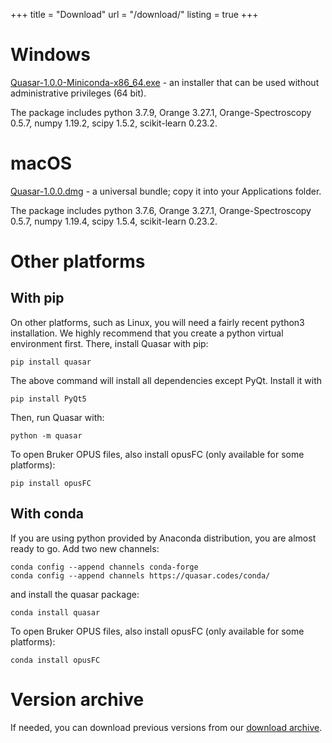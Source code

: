+++
title = "Download"
url = "/download/"
listing = true
+++

Windows
=======

[Quasar-1.0.0-Miniconda-x86_64.exe](https://download.biolab.si/download/files/quasar/Quasar-1.0.0-Miniconda-x86_64.exe) - an
installer that can be used without administrative privileges (64 bit).

The package includes python 3.7.9,
Orange 3.27.1, Orange-Spectroscopy 0.5.7, numpy 1.19.2,
scipy 1.5.2, scikit-learn 0.23.2.

macOS
=====

[Quasar-1.0.0.dmg](https://download.biolab.si/download/files/quasar/Quasar-1.0.0-Python3.7.6.dmg) - a universal
bundle; copy it into your Applications folder.

The package includes python 3.7.6,
Orange 3.27.1, Orange-Spectroscopy 0.5.7, numpy 1.19.4,
scipy 1.5.4, scikit-learn 0.23.2.


Other platforms
===============

With pip
--------

On other platforms, such as Linux, you will need a fairly recent python3 installation.
We highly recommend that you create a python virtual environment first. 
There, install Quasar with pip:

    pip install quasar
    
The above command will install all dependencies except PyQt. Install it with

    pip install PyQt5

Then, run Quasar with:

    python -m quasar

To open Bruker OPUS files, also install opusFC (only available for some platforms):

    pip install opusFC

With conda
----------

If you are using python provided by Anaconda distribution, you are almost ready to go.
Add two new channels:

    conda config --append channels conda-forge
    conda config --append channels https://quasar.codes/conda/

and install the quasar package:

    conda install quasar

To open Bruker OPUS files, also install opusFC (only available for some platforms):

    conda install opusFC

Version archive
===============

If needed, you can download previous versions from our [download archive](https://download.biolab.si/download/files/quasar/).
